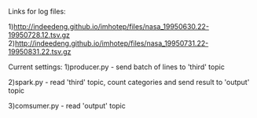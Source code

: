 Links for log files:

1)http://indeedeng.github.io/imhotep/files/nasa_19950630.22-19950728.12.tsv.gz
2)http://indeedeng.github.io/imhotep/files/nasa_19950731.22-19950831.22.tsv.gz

Current settings:
1)producer.py - send batch of lines to 'third' topic

2)spark.py - read 'third' topic, count categories and send result to 'output' topic

3)comsumer.py - read 'output' topic
